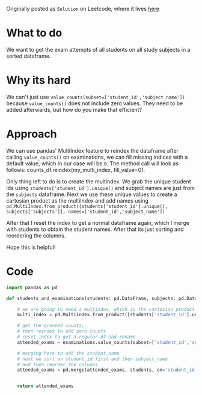 Originally posted as `Solution` on Leetcode, where it lives [here](https://leetcode.com/problems/students-and-examinations/solutions/6094874/using-multiindex-to-fill-zero-count-values)


# What to do

We want to get the exam attempts of all students on all study subjects in a sorted dataframe.
# Why its hard

We can't just use `value_counts(subset=['student_id','subject_name'])` because `value_counts()` does not include zero values. They need to be added afterwards, but how do you make that efficient?
# Approach

We can use pandas' MultiIndex feature to reindex the dataframe after calling `value_counts()` on examinations, we can fill missing indices with a default value, which in our case will be `0`. The method call will look as follows: counts_df.reindex(my_multi_index, fill_value=0).

Only thing left to do is to create the multindex. We grab the unique student ids using `students['student_id'].unique()` and subject names are just from the `subjects` dataframe. Next we use these unique values to create a cartesian product as the multiIndex and add names using `pd.MultiIndex.from_product([students['student_id'].unique(), subjects['subjects']], names=['student_id','subject_name'])`

After that I reset the index to get a normal dataframe again, which I merge with students to obtain the student names. After that its just sorting and reordering the columns.

Hope this is helpful!
# Code
```python
import pandas as pd

def students_and_examinations(students: pd.DataFrame, subjects: pd.DataFrame, examinations: pd.DataFrame) -> pd.DataFrame:

    # we are going to need a multindex, which is the cartesian product of students and subjects
    multi_index = pd.MultiIndex.from_product([students['student_id'].unique(),subjects['subject_name']], names=['student_id','subject_name'])

    # get the grouped counts, 
    # then reindex to add zero counts
    # reset index to get a regular df and rename 
    attended_exams = examinations.value_counts(subset=['student_id','subject_name']).reindex(multi_index, fill_value=0).reset_index(name='attended_exams')

    # merging here to add the student_name
    # next we sort on student_id first and then subject_name
    # and then reorder the columns
    attended_exams = pd.merge(attended_exams, students, on='student_id').sort_values(['student_id','subject_name'], ascending=True)[['student_id','student_name','subject_name','attended_exams']]


    return attended_exams
```
